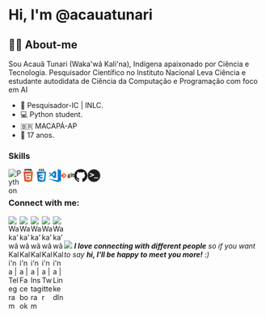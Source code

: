 # Hi, I'm @acauatunari

## 👨🏽 About-me

Sou Acauã Tunari (Waka'wã Kali'na), Indígena apaixonado por Ciência e Tecnologia. Pesquisador Científico no Instituto Nacional Leva Ciência e estudante autodidata de Ciência da Computação e Programação com foco em AI

- 🔬 Pesquisador-IC | INLC.
- 💻 Python student.
- 🇧🇷 MACAPÁ-AP
- 🍰 17 anos.

### Skills 

[<img align="left" alt="Python" width="26px" src="https://github.com/abranhe/programming-languages-logos/blob/master/src/python/python_128x128.png" />]()

[<img align="left" alt="HTML5" width="26px" src="https://raw.githubusercontent.com/github/explore/80688e429a7d4ef2fca1e82350fe8e3517d3494d/topics/html/html.png" />]()

[<img align="left" alt="CSS3" width="26px" src="https://raw.githubusercontent.com/github/explore/80688e429a7d4ef2fca1e82350fe8e3517d3494d/topics/css/css.png" />]()

[<img align="left" alt="Visual Studio Code" width="26px" src="https://raw.githubusercontent.com/github/explore/80688e429a7d4ef2fca1e82350fe8e3517d3494d/topics/visual-studio-code/visual-studio-code.png" />]()

[<img align="left" alt="Git" width="26px" src="https://raw.githubusercontent.com/github/explore/80688e429a7d4ef2fca1e82350fe8e3517d3494d/topics/git/git.png" />]()

[<img align="left" alt="GitHub" width="26px" src="https://raw.githubusercontent.com/github/explore/78df643247d429f6cc873026c0622819ad797942/topics/github/github.png" />]()

[<img align="left" alt="Bash Terminal" width="26px" src="https://raw.githubusercontent.com/github/explore/80688e429a7d4ef2fca1e82350fe8e3517d3494d/topics/terminal/terminal.png" />]()

<br />
<br />

### Connect with me:

[<img align="left" alt="Waka'wã Kali'na | Telegram" width="22px" src="https://cdn.jsdelivr.net/npm/simple-icons@v3/icons/telegram.svg" />](https://t.me/acauagalibi)

[<img align="left" alt="Waka'wã Kali'na | Facebook" width="22px" src="https://cdn.jsdelivr.net/npm/simple-icons@v3/icons/facebook.svg" />](https://facebook.com/acauagalibi)

[<img align="left" alt="Waka'wã Kali'na | Instagram" width="22px" src="https://cdn.jsdelivr.net/npm/simple-icons@v3/icons/instagram.svg" />](https://Instagram.com/acauagalibi)

[<img align="left" alt="Waka'wã Kali'na | Twitter" width="22px" src="https://cdn.jsdelivr.net/npm/simple-icons@v3/icons/twitter.svg" />](https://twitter.com/acauagalibi)

[<img align="left" alt="Waka'wã Kali'na | LinkedIn" width="22px" src="https://cdn.jsdelivr.net/npm/simple-icons@v3/icons/linkedin.svg" />](https://eg.linkedin.com/in/acauagalibi)

<br />
<br />

<img src="https://media.giphy.com/media/LnQjpWaON8nhr21vNW/giphy.gif" width="60"> <em><b>I love connecting with different people</b> so if you want to say <b>hi, I'll be happy to meet you more!</b> :)


